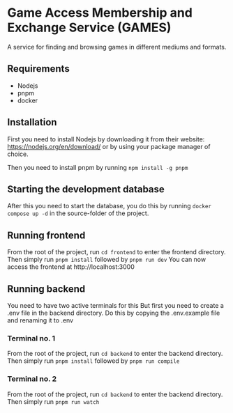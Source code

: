 # Game Access Membership and Exchange Service (GAMES)
A service for finding and browsing games in different mediums and formats.


## Requirements
* Nodejs
* pnpm
* docker

## Installation
First you need to install Nodejs by downloading it from their website: https://nodejs.org/en/download/ or by using your package manager of choice.

Then you need to install pnpm by running ```npm install -g pnpm```


## Starting the development database
After this you need to start the database, you do this by running  ```docker compose up -d``` in the source-folder of the project.

## Running frontend
From the root of the project, run ```cd frontend``` to enter the frontend directory.
Then simply run ```pnpm install``` followed by ```pnpm run dev```
You can now access the frontend at http://localhost:3000

## Running backend
You need to have two active terminals for this
But first you need to create a .env file in the backend directory. Do this by copying the .env.example file and renaming it to .env

### Terminal no. 1
From the root of the project, run ```cd backend``` to enter the backend directory.
Then simply run ```pnpm install``` followed by ```pnpm run compile```

### Terminal no. 2
From the root of the project, run ```cd backend``` to enter the backend directory.
Then simply run ```pnpm run watch```
